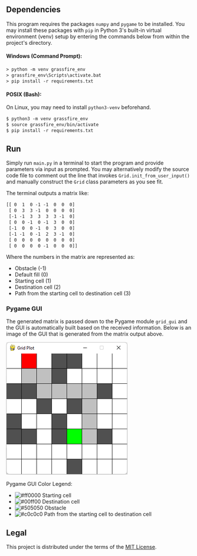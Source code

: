 Dependencies
------------
This program requires the packages `numpy` and `pygame` to be installed. You may install these packages with `pip` in Python 3's built-in virtual environment (venv) setup by entering the commands below from within the project's directory.

#### Windows (Command Prompt):
```
> python -m venv grassfire_env
> grassfire_env\Scripts\activate.bat
> pip install -r requirements.txt
```

#### POSIX (Bash):
On Linux, you may need to install `python3-venv` beforehand.
```
$ python3 -m venv grassfire_env
$ source grassfire_env/bin/activate
$ pip install -r requirements.txt
```

Run
---
Simply run `main.py` in a terminal to start the program and provide parameters via input as prompted. You may alternatively modify the source code file to comment out the line that invokes `Grid.init_from_user_input()` and manually construct the `Grid` class parameters as you see fit.

The terminal outputs a matrix like:
```
[[ 0  1  0 -1 -1  0  0  0]
 [ 0  3  3 -1  0  0  0  0]
 [-1 -1  3  3  3  3 -1  0]
 [ 0  0 -1  0 -1  3  0  0]
 [-1  0  0 -1  0  3  0  0]
 [-1 -1  0 -1  2  3 -1  0]
 [ 0  0  0  0  0  0  0  0]
 [ 0  0  0  0 -1  0  0  0]]
 ```
Where the numbers in the matrix are represented as:
* Obstacle (-1)
* Default fill (0)
* Starting cell (1)
* Destination cell (2)
* Path from the starting cell to destination cell (3)
 
### Pygame GUI
The generated matrix is passed down to the Pygame module `grid_gui` and the GUI is automatically built based on the received information. Below is an image of the GUI that is generated from the matrix output above.

![gui](/images/gui_01.png)

Pygame GUI Color Legend:
* ![#ff0000](https://via.placeholder.com/15/ff0000/000000?text=+) Starting cell
* ![#00ff00](https://via.placeholder.com/15/00ff00/000000?text=+) Destination cell
* ![#505050](https://via.placeholder.com/15/505050/000000?text=+) Obstacle
* ![#c0c0c0](https://via.placeholder.com/15/c0c0c0/000000?text=+) Path from the starting cell to destination cell

Legal
-----
This project is distributed under the terms of the [MIT License](LICENSE).
